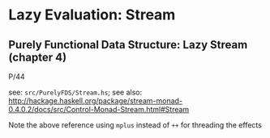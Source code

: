 # Lazy Evaluation: Stream

## Purely Functional Data Structure: Lazy Stream (chapter 4)

P/44

see: `src/PurelyFDS/Stream.hs`;
see also: <http://hackage.haskell.org/package/stream-monad-0.4.0.2/docs/src/Control-Monad-Stream.html#Stream>

Note the above reference using `mplus` instead of `++` for threading
the effects
